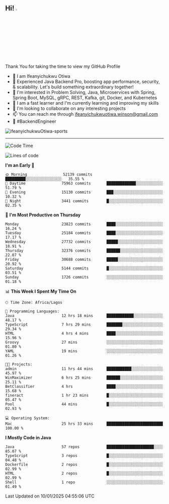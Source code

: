 <!-- BLOG-POST-LIST:START --><!-- BLOG-POST-LIST:END -->

## Hi! <img src="https://media.giphy.com/media/hvRJCLFzcasrR4ia7z/giphy.gif" width="4%"> 

Thank You for taking the time to view my GitHub Profile

- 👋 I am Ifeanyichukwu Otiwa
- 🚀 Experienced Java Backend Pro, boosting app performance, security, & scalability. Let's build something extraordinary together!
- 👀 I'm interested in Problem Solving, Java, Microservices with Spring, Spring Boot, MySQL, gRPC, REST, Kafka, git, Docker, and Kubernetes
- 🌱 I am a fast learner and I'm currently learning and improving my skills
- 💞️ I'm looking to collaborate on any interesting projects
- 📫 You can reach me through ifeanyichukwuotiwa.winson@gmail.com
- 🚀 #BackendEngineer

<p align="left" marginTop="10px"> <img src="https://komarev.com/ghpvc/?username=ifeanyichukwuOtiwa-sports&label=Profile%20views&color=0e75b6&style=for-the-badge" alt="ifeanyichukwuOtiwa-sports" /> </p>

***

<!--START_SECTION:waka-->
![Code Time](http://img.shields.io/badge/Code%20Time-3%2C312%20hrs%2029%20mins-blue)

![Lines of code](https://img.shields.io/badge/From%20Hello%20World%20I%27ve%20Written-36.5%20million%20lines%20of%20code-blue)

**I'm an Early 🐤** 

```text
🌞 Morning                52139 commits       █████████░░░░░░░░░░░░░░░░   35.55 % 
🌆 Daytime                75963 commits       █████████████░░░░░░░░░░░░   51.79 % 
🌃 Evening                15130 commits       ███░░░░░░░░░░░░░░░░░░░░░░   10.32 % 
🌙 Night                  3441 commits        █░░░░░░░░░░░░░░░░░░░░░░░░   02.35 % 
```
📅 **I'm Most Productive on Thursday** 

```text
Monday                   23823 commits       ████░░░░░░░░░░░░░░░░░░░░░   16.24 % 
Tuesday                  25184 commits       ████░░░░░░░░░░░░░░░░░░░░░   17.17 % 
Wednesday                27732 commits       █████░░░░░░░░░░░░░░░░░░░░   18.91 % 
Thursday                 32376 commits       ██████░░░░░░░░░░░░░░░░░░░   22.07 % 
Friday                   30688 commits       █████░░░░░░░░░░░░░░░░░░░░   20.92 % 
Saturday                 5144 commits        █░░░░░░░░░░░░░░░░░░░░░░░░   03.51 % 
Sunday                   1726 commits        ░░░░░░░░░░░░░░░░░░░░░░░░░   01.18 % 
```


📊 **This Week I Spent My Time On** 

```text
🕑︎ Time Zone: Africa/Lagos

💬 Programming Languages: 
Java                     12 hrs 18 mins      ████████████░░░░░░░░░░░░░   48.17 % 
TypeScript               7 hrs 29 mins       ███████░░░░░░░░░░░░░░░░░░   29.34 % 
HTML                     4 hrs 4 mins        ████░░░░░░░░░░░░░░░░░░░░░   15.96 % 
Groovy                   27 mins             ░░░░░░░░░░░░░░░░░░░░░░░░░   01.80 % 
YAML                     19 mins             ░░░░░░░░░░░░░░░░░░░░░░░░░   01.26 % 

🐱‍💻 Projects: 
admin                    11 hrs 44 mins      ███████████░░░░░░░░░░░░░░   45.97 % 
WinMaximizer             6 hrs 25 mins       ██████░░░░░░░░░░░░░░░░░░░   25.11 % 
BetClassifier            4 hrs               ████░░░░░░░░░░░░░░░░░░░░░   15.68 % 
fineract                 1 hr 23 mins        █░░░░░░░░░░░░░░░░░░░░░░░░   05.47 % 
Pool                     44 mins             █░░░░░░░░░░░░░░░░░░░░░░░░   02.93 % 

💻 Operating System: 
Mac                      25 hrs 33 mins      █████████████████████████   100.00 % 
```

**I Mostly Code in Java** 

```text
Java                     57 repos            █████████████████████░░░░   85.07 % 
TypeScript               3 repos             █░░░░░░░░░░░░░░░░░░░░░░░░   04.48 % 
Dockerfile               2 repos             █░░░░░░░░░░░░░░░░░░░░░░░░   02.99 % 
HTML                     2 repos             █░░░░░░░░░░░░░░░░░░░░░░░░   02.99 % 
Shell                    1 repo              ░░░░░░░░░░░░░░░░░░░░░░░░░   01.49 % 
```




 Last Updated on 10/01/2025 04:55:06 UTC
<!--END_SECTION:waka-->

<!--
<p align="center">
![trophy](https://github-profile-trophy.vercel.app/?username=ifeanyichukwuOtiwa-sports&theme=onedark) (https://github.com/ryo-ma/github-profile-trophy)
</p>
-->

<!---
ifeanyi-otiwa/ifeanyi-otiwa is a ✨ special ✨ repository because its `README.md` (this file) appears on your GitHub profile.
You can click the Preview link to take a look at your changes.
--->
